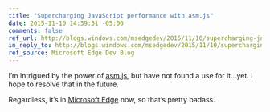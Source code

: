 ```yaml
---
title: "Supercharging JavaScript performance with asm.js"
date: 2015-11-10 14:39:51 -05:00
comments: false
ref_url: http://blogs.windows.com/msedgedev/2015/11/10/supercharging-javascript-performance-with-asm-js/
in_reply_to: http://blogs.windows.com/msedgedev/2015/11/10/supercharging-javascript-performance-with-asm-js/
ref_source: Microsoft Edge Dev Blog
---
```


I’m intrigued by the power of [asm.js](http://asmjs.org/spec/latest/), but have not found a use for it…yet. I hope to resolve that in the future.

Regardless, it’s in [Microsoft Edge](https://www.microsoft.com/en-us/windows/microsoft-edge) now, so that’s pretty badass.
